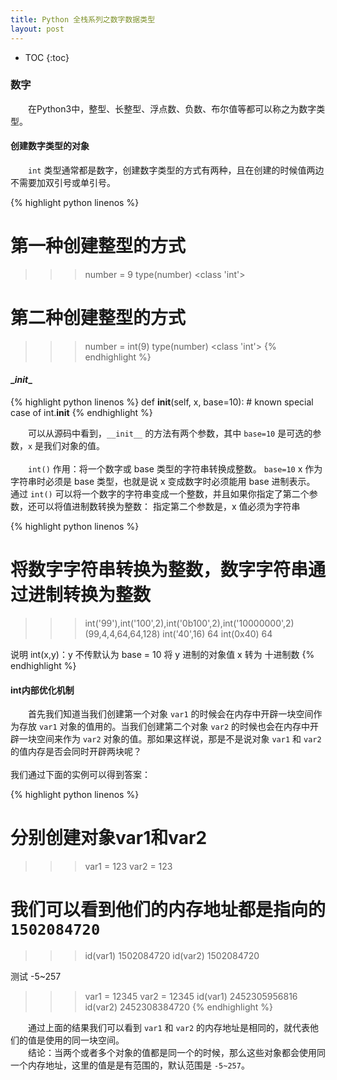 ```yaml
---
title: Python 全栈系列之数字数据类型
layout: post
---
```


* TOC
{:toc}

### 数字

　　在Python3中，整型、长整型、浮点数、负数、布尔值等都可以称之为数字类型。  

#### 创建数字类型的对象

　　`int` 类型通常都是数字，创建数字类型的方式有两种，且在创建的时候值两边不需要加双引号或单引号。  

{% highlight python linenos %}
# 第一种创建整型的方式
>>> number = 9
>>> type(number)
<class 'int'>

# 第二种创建整型的方式
>>> number = int(9)
>>> type(number)
<class 'int'>
{% endhighlight %}

#### \__init__

{% highlight python linenos %}
def __init__(self, x, base=10): # known special case of int.__init__
{% endhighlight %}

　　可以从源码中看到，`__init__` 的方法有两个参数，其中 `base=10` 是可选的参数，`x` 是我们对象的值。  
<br>
　　`int()` 作用：将一个数字或 base 类型的字符串转换成整数。
`base=10` x 作为字符串时必须是 base 类型，也就是说 x 变成数字时必须能用 base 进制表示。
通过 `int()` 可以将一个数字的字符串变成一个整数，并且如果你指定了第二个参数，还可以将值进制数转换为整数：
指定第二个参数是，x 值必须为字符串

{% highlight python linenos %}
# 将数字字符串转换为整数，数字字符串通过进制转换为整数
>>> int('99'),int('100',2),int('0b100',2),int('10000000',2)
(99,4,4,64,64,128)
>>> int('40',16)
64
>>> int(0x40)
64

说明
int(x,y)：y 不传默认为 base = 10 
将 y 进制的对象值 x 转为 十进制数
{% endhighlight %}

#### int内部优化机制

　　首先我们知道当我们创建第一个对象 `var1` 的时候会在内存中开辟一块空间作为存放 `var1` 对象的值用的。当我们创建第二个对象 `var2` 的时候也会在内存中开辟一块空间来作为 `var2` 对象的值。那如果这样说，那是不是说对象 `var1` 和 `var2` 的值内存是否会同时开辟两块呢？  
<br>
我们通过下面的实例可以得到答案：

{% highlight python linenos %}
# 分别创建对象var1和var2
>>> var1 = 123
>>> var2 = 123
# 我们可以看到他们的内存地址都是指向的`1502084720`
>>> id(var1)
1502084720
>>> id(var2)
1502084720

测试 -5~257
>>> var1 = 12345
>>> var2 = 12345
>>> id(var1)
2452305956816
>>> id(var2)
2452308384720
{% endhighlight %}

　　通过上面的结果我们可以看到 `var1` 和 `var2` 的内存地址是相同的，就代表他们的值是使用的同一块空间。  
　　结论：当两个或者多个对象的值都是同一个的时候，那么这些对象都会使用同一个内存地址，这里的值是是有范围的，默认范围是 `-5~257`。  
